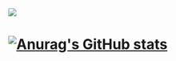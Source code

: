 <img src="https://capsule-render.vercel.app/api?type=waving&color=D9D9D9&height=200&section=header&text=developernagk&fontSize=50&fontColor=d9e1e8" />

# [![Anurag's GitHub stats](https://github-readme-stats.vercel.app/api?username=developernagk&show_icons=true&theme=github_dark_dimmed)](https://github.com/anuraghazra/github-readme-stats)
